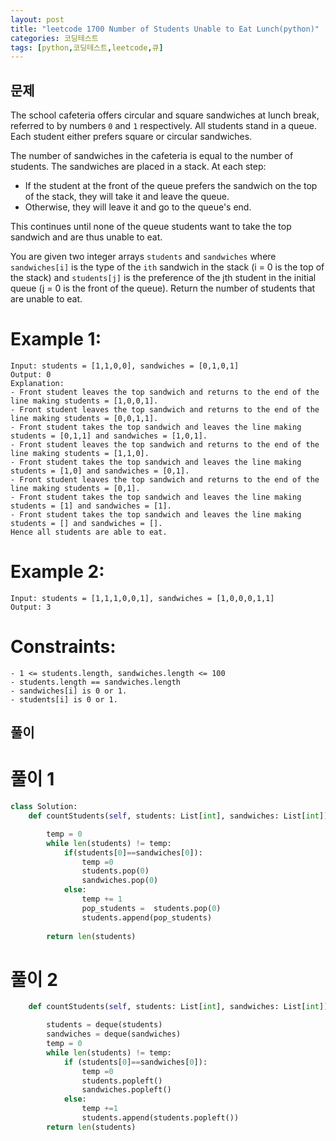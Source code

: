 ```yaml
---
layout: post
title: "leetcode 1700 Number of Students Unable to Eat Lunch(python)"
categories: 코딩테스트
tags: [python,코딩테스트,leetcode,큐]
---
```


## 문제

The school cafeteria offers circular and square sandwiches at lunch break, referred to by numbers `0` and `1` respectively. All students stand in a queue. Each student either prefers square or circular sandwiches.

The number of sandwiches in the cafeteria is equal to the number of students. The sandwiches are placed in a stack. At each step:

- If the student at the front of the queue prefers the sandwich on the top of the stack, they will take it and leave the queue.
- Otherwise, they will leave it and go to the queue's end.

This continues until none of the queue students want to take the top sandwich and are thus unable to eat.

You are given two integer arrays `students` and `sandwiches` where `sandwiches[i]` is the type of the `i​​​​​​th` sandwich in the stack (i = 0 is the top of the stack) and `students[j]` is the preference of the j​​​​​​th student in the initial queue (j = 0 is the front of the queue). Return the number of students that are unable to eat.

# Example 1:

```
Input: students = [1,1,0,0], sandwiches = [0,1,0,1]
Output: 0 
Explanation:
- Front student leaves the top sandwich and returns to the end of the line making students = [1,0,0,1].
- Front student leaves the top sandwich and returns to the end of the line making students = [0,0,1,1].
- Front student takes the top sandwich and leaves the line making students = [0,1,1] and sandwiches = [1,0,1].
- Front student leaves the top sandwich and returns to the end of the line making students = [1,1,0].
- Front student takes the top sandwich and leaves the line making students = [1,0] and sandwiches = [0,1].
- Front student leaves the top sandwich and returns to the end of the line making students = [0,1].
- Front student takes the top sandwich and leaves the line making students = [1] and sandwiches = [1].
- Front student takes the top sandwich and leaves the line making students = [] and sandwiches = [].
Hence all students are able to eat.
```

# Example 2:

```
Input: students = [1,1,1,0,0,1], sandwiches = [1,0,0,0,1,1]
Output: 3
```
 

# Constraints:

```
- 1 <= students.length, sandwiches.length <= 100
- students.length == sandwiches.length
- sandwiches[i] is 0 or 1.
- students[i] is 0 or 1.
```


## 풀이

# 풀이 1

```python
class Solution:
    def countStudents(self, students: List[int], sandwiches: List[int]) -> int:

        temp = 0
        while len(students) != temp:
            if(students[0]==sandwiches[0]):
                temp =0
                students.pop(0)
                sandwiches.pop(0)
            else:
                temp += 1
                pop_students =  students.pop(0)
                students.append(pop_students)
                
        return len(students)

```


# 풀이 2

```python
    def countStudents(self, students: List[int], sandwiches: List[int]) -> int:

        students = deque(students)
        sandwiches = deque(sandwiches)
        temp = 0
        while len(students) != temp:
            if (students[0]==sandwiches[0]):
                temp =0
                students.popleft()
                sandwiches.popleft()
            else:
                temp +=1
                students.append(students.popleft())        
        return len(students)    


```